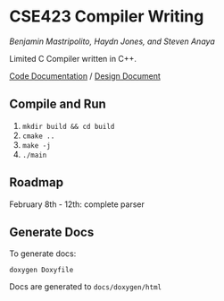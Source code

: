 # CSE423 Compiler Writing

_Benjamin Mastripolito, Haydn Jones, and Steven Anaya_

Limited C Compiler written in C++.

[Code Documentation](https://benpm.github.io/CSE423/doxygen/html/index.html) / [Design Document](docs/design.md)

## Compile and Run
1. `mkdir build && cd build`
2. `cmake ..`
3. `make -j`
4. `./main`

## Roadmap
February 8th - 12th: complete parser

## Generate Docs
To generate docs:

```doxygen Doxyfile```

Docs are generated to `docs/doxygen/html`
